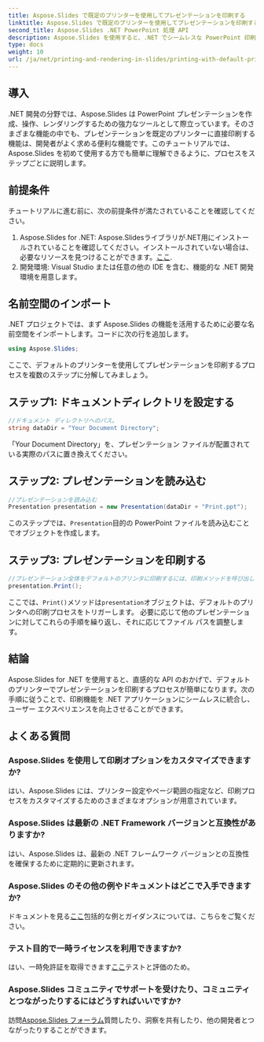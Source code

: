 ```yaml
---
title: Aspose.Slides で既定のプリンターを使用してプレゼンテーションを印刷する
linktitle: Aspose.Slides で既定のプリンターを使用してプレゼンテーションを印刷する
second_title: Aspose.Slides .NET PowerPoint 処理 API
description: Aspose.Slides を使用すると、.NET でシームレスな PowerPoint 印刷が可能になります。ステップ バイ ステップ ガイドに従って簡単に統合できます。今すぐアプリケーションの機能を向上させましょう。
type: docs
weight: 10
url: /ja/net/printing-and-rendering-in-slides/printing-with-default-printer/
---
```

## 導入
.NET 開発の分野では、Aspose.Slides は PowerPoint プレゼンテーションを作成、操作、レンダリングするための強力なツールとして際立っています。そのさまざまな機能の中でも、プレゼンテーションを既定のプリンターに直接印刷する機能は、開発者がよく求める便利な機能です。このチュートリアルでは、Aspose.Slides を初めて使用する方でも簡単に理解できるように、プロセスをステップごとに説明します。
## 前提条件
チュートリアルに進む前に、次の前提条件が満たされていることを確認してください。
1.  Aspose.Slides for .NET: Aspose.Slidesライブラリが.NET用にインストールされていることを確認してください。インストールされていない場合は、必要なリソースを見つけることができます。[ここ](https://releases.aspose.com/slides/net/).
2. 開発環境: Visual Studio または任意の他の IDE を含む、機能的な .NET 開発環境を用意します。
## 名前空間のインポート
.NET プロジェクトでは、まず Aspose.Slides の機能を活用するために必要な名前空間をインポートします。コードに次の行を追加します。
```csharp
using Aspose.Slides;
```
ここで、デフォルトのプリンターを使用してプレゼンテーションを印刷するプロセスを複数のステップに分解してみましょう。
## ステップ1: ドキュメントディレクトリを設定する
```csharp
//ドキュメント ディレクトリへのパス。
string dataDir = "Your Document Directory";
```
「Your Document Directory」を、プレゼンテーション ファイルが配置されている実際のパスに置き換えてください。
## ステップ2: プレゼンテーションを読み込む
```csharp
//プレゼンテーションを読み込む
Presentation presentation = new Presentation(dataDir + "Print.ppt");
```
このステップでは、`Presentation`目的の PowerPoint ファイルを読み込むことでオブジェクトを作成します。
## ステップ3: プレゼンテーションを印刷する
```csharp
//プレゼンテーション全体をデフォルトのプリンタに印刷するには、印刷メソッドを呼び出します。
presentation.Print();
```
ここでは、`Print()`メソッドは`presentation`オブジェクトは、デフォルトのプリンタへの印刷プロセスをトリガーします。
必要に応じて他のプレゼンテーションに対してこれらの手順を繰り返し、それに応じてファイル パスを調整します。
## 結論
Aspose.Slides for .NET を使用すると、直感的な API のおかげで、デフォルトのプリンターでプレゼンテーションを印刷するプロセスが簡単になります。次の手順に従うことで、印刷機能を .NET アプリケーションにシームレスに統合し、ユーザー エクスペリエンスを向上させることができます。
## よくある質問
### Aspose.Slides を使用して印刷オプションをカスタマイズできますか?
はい、Aspose.Slides には、プリンター設定やページ範囲の指定など、印刷プロセスをカスタマイズするためのさまざまなオプションが用意されています。
### Aspose.Slides は最新の .NET Framework バージョンと互換性がありますか?
はい、Aspose.Slides は、最新の .NET フレームワーク バージョンとの互換性を確保するために定期的に更新されます。
### Aspose.Slides のその他の例やドキュメントはどこで入手できますか?
ドキュメントを見る[ここ](https://reference.aspose.com/slides/net/)包括的な例とガイダンスについては、こちらをご覧ください。
### テスト目的で一時ライセンスを利用できますか?
はい、一時免許証を取得できます[ここ](https://purchase.aspose.com/temporary-license/)テストと評価のため。
### Aspose.Slides コミュニティでサポートを受けたり、コミュニティとつながったりするにはどうすればいいですか?
訪問[Aspose.Slides フォーラム](https://forum.aspose.com/c/slides/11)質問したり、洞察を共有したり、他の開発者とつながったりすることができます。
